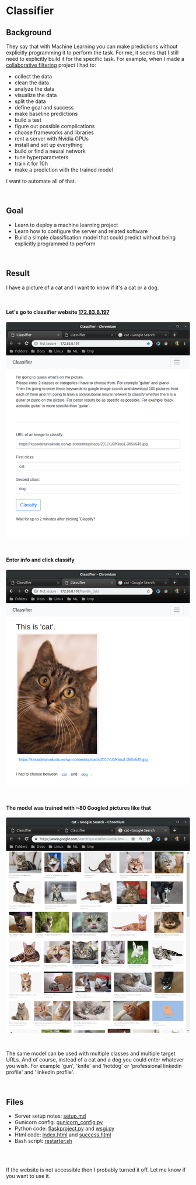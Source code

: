 # Classifier

## Background

They say that with Machine Learning you can make predictions without 
explicitly programming it to perform the task. For me, it seems that I 
still need to explicitly build it for the specific task. For example, when I 
made a [collaborative filtering](https://github.com/korjusk/MovieRec) project I
had to:
* collect the data
* clean the data
* analyze the data
* visualize the data
* split the data
* define goal and success
* make baseline predictions
* build a test
* figure out possible complications
* choose frameworks and libraries
* rent a server with Nvidia GPUs
* install and set up everything
* build or find a neural network
* tune hyperparameters
* train it for 10h
* make a prediction with the trained model  

I want to automate all of that.

<br>

## Goal

* Learn to deploy a machine learning project
* Learn how to configure the server and related software
* Build a simple classification model that could predict without being 
explicitly programmed to perform

<br>

## Result

I have a picture of a cat and I want to know if it's a cat or a dog.

<br>

#### Let's go to classifier website [172.83.8.197](http://172.83.8.197/)

![](images/home.png) 

<br>

#### Enter info and click classify

![](images/result.png) 

<br>

#### The model was trained with ~80 Googled pictures like that

![](images/cat.png) 

<br>

The same model can be used with multiple classes and multiple target URLs.
And of course, instead of a cat and a dog you could enter whatever you wish. 
For example 'gun', 'knife' and 'hotdog' or 
'professional linkedin profile' and 'linkedin profile'.

<br>

## Files

* Server setup notes: [setup.md](https://github.com/korjusk/Classifier/blob/master/setup.md)
* Gunicorn config: [gunicorn_config.py](https://github.com/korjusk/Classifier/blob/master/gunicorn/gunicorn_config.py)
* Python code: [flaskproject.py](https://github.com/korjusk/Classifier/blob/master/flaskproject.py) and [wsgi.py](https://github.com/korjusk/Classifier/blob/master/wsgi.py)
* Html code: [index.html](https://github.com/korjusk/Classifier/blob/master/index.html) and [success.html](https://github.com/korjusk/Classifier/blob/master/success.html)
* Bash script: [restarter.sh](https://github.com/korjusk/Classifier/blob/master/restarter.sh)

<br><br>

If the website is not accessible then I probably turned it off.
Let me know if you want to use it.
